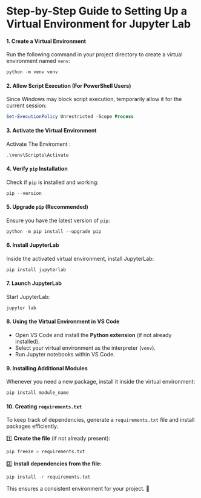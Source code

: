 # **Step-by-Step Guide to Setting Up a Virtual Environment for Jupyter Lab**

#### **1. Create a Virtual Environment**
Run the following command in your project directory to create a virtual environment named `venv`:
```powershell
python -m venv venv
```

#### **2. Allow Script Execution (For PowerShell Users)**
Since Windows may block script execution, temporarily allow it for the current session:
```powershell
Set-ExecutionPolicy Unrestricted -Scope Process
```

#### **3. Activate the Virtual Environment**
Activate The Enviroment :
  ```powershell
  .\venv\Scripts\Activate
  ```


#### **4. Verify `pip` Installation**
Check if `pip` is installed and working:
```powershell
pip --version
```

#### **5. Upgrade `pip` (Recommended)**
Ensure you have the latest version of `pip`:
```powershell
python -m pip install --upgrade pip
```

#### **6. Install JupyterLab**
Inside the activated virtual environment, install JupyterLab:
```powershell
pip install jupyterlab
```

#### **7. Launch JupyterLab**
Start JupyterLab:
```powershell
jupyter lab
```

#### **8. Using the Virtual Environment in VS Code**
- Open VS Code and install the **Python extension** (if not already installed).
- Select your virtual environment as the interpreter (`venv`).
- Run Jupyter notebooks within VS Code.

#### **9. Installing Additional Modules**
Whenever you need a new package, install it inside the virtual environment:
```powershell
pip install module_name
```

#### **10. Creating `requirements.txt`**  
To keep track of dependencies, generate a `requirements.txt` file and install packages efficiently.  

1️⃣ **Create the file** (if not already present):  
```bash
pip freeze > requirements.txt
```
  
2️⃣ **Install dependencies from the file:**  
```bash
pip install -r requirements.txt
```

This ensures a consistent environment for your project. 🚀
